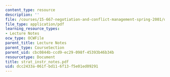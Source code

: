 ```yaml
---
content_type: resource
description: ''
file: /courses/15-667-negotiation-and-conflict-management-spring-2001/dcc2433a061fbd116f13f5e01ed09291_strat_instr_notes.pdf
file_type: application/pdf
learning_resource_types:
- Lecture Notes
ocw_type: OCWFile
parent_title: Lecture Notes
parent_type: CourseSection
parent_uid: cbc0844b-ccd9-ec29-098f-45393b46b34b
resourcetype: Document
title: strat_instr_notes.pdf
uid: dcc2433a-061f-bd11-6f13-f5e01ed09291
---
```

